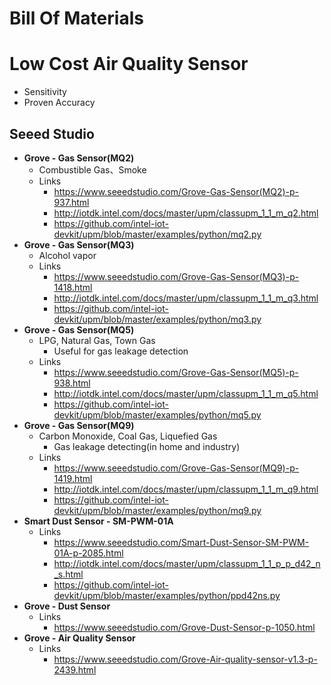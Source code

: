 # Bill Of Materials

# Low Cost Air Quality Sensor

- Sensitivity
- Proven Accuracy


## Seeed Studio

- __Grove - Gas Sensor(MQ2)__
  - Combustible Gas、Smoke
  - Links
    - https://www.seeedstudio.com/Grove-Gas-Sensor(MQ2)-p-937.html
    - http://iotdk.intel.com/docs/master/upm/classupm_1_1_m_q2.html
    - https://github.com/intel-iot-devkit/upm/blob/master/examples/python/mq2.py
- __Grove - Gas Sensor(MQ3)__
  - Alcohol vapor
  - Links
    - https://www.seeedstudio.com/Grove-Gas-Sensor(MQ3)-p-1418.html
    - http://iotdk.intel.com/docs/master/upm/classupm_1_1_m_q3.html
    - https://github.com/intel-iot-devkit/upm/blob/master/examples/python/mq3.py
- __Grove - Gas Sensor(MQ5)__
  - LPG, Natural Gas, Town Gas
    - Useful for gas leakage detection
  - Links
    - https://www.seeedstudio.com/Grove-Gas-Sensor(MQ5)-p-938.html
    - http://iotdk.intel.com/docs/master/upm/classupm_1_1_m_q5.html
    - https://github.com/intel-iot-devkit/upm/blob/master/examples/python/mq5.py
- __Grove - Gas Sensor(MQ9)__
  - Carbon Monoxide, Coal Gas, Liquefied Gas
    - Gas leakage detecting(in home and industry)
  - Links
    - https://www.seeedstudio.com/Grove-Gas-Sensor(MQ9)-p-1419.html
    - http://iotdk.intel.com/docs/master/upm/classupm_1_1_m_q9.html
    - https://github.com/intel-iot-devkit/upm/blob/master/examples/python/mq9.py
- __Smart Dust Sensor - SM-PWM-01A__
  - Links
    - https://www.seeedstudio.com/Smart-Dust-Sensor-SM-PWM-01A-p-2085.html
    - http://iotdk.intel.com/docs/master/upm/classupm_1_1_p_p_d42_n_s.html
    - https://github.com/intel-iot-devkit/upm/blob/master/examples/python/ppd42ns.py
- __Grove - Dust Sensor__
  - Links
    - https://www.seeedstudio.com/Grove-Dust-Sensor-p-1050.html
- __Grove - Air Quality Sensor__
  - Links
    - https://www.seeedstudio.com/Grove-Air-quality-sensor-v1.3-p-2439.html


